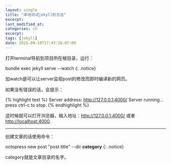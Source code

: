 ```yaml
---
layout: single
title: "本地测试jekyll的方法"
excerpt:
last_modified_at:
categories: cn
excerpt:
tags: [jekyll]
date: 2015-09-19T17:43:38-07:00
---
```


打开terminal导航到项目所在根目录，运行：

bundle exec jekyll serve --watch
{: .notice}

加watch是可以让server监视post的修改而即时编译新的网页。

如果没有错误的话，会提示：

{% highlight text %}
Server address: http://127.0.0.1:4000/
  Server running... press ctrl-c to stop.
{% endhighlight %}

这时候就可以打开浏览器，输入地址：<http://127.0.0.1:4000/> 或者 <http://localhost:4000>.

---

创建文章的话使用命令：

octopress new post "post title" --dir **category**
{: .notice}

category就是文章目录的名字。
